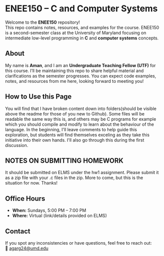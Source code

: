 # ENEE150 – C and Computer Systems

Welcome to the **ENEE150** repository!  
This repo contains notes, resources, and examples for the course. ENEE150 is a second-semester class at the University of Maryland focusing on intermediate low-level programming in **C** and **computer systems** concepts.

## About
My name is **Aman**, and I am an **Undergraduate Teaching Fellow (UTF)** for this course. I’ll be maintaining this repo to share helpful material and clarifications as the semester progresses. You can expect code examples, notes, and resources from me here, looking forward to meeting you!

## How to Use this Page
You will find that I have broken content down into folders(should be visible above the readme for those of you new to Github). Some files will be readable the same way this is, and others may be C programs for example which you should compile and modify to learn about the behaviour of the language. In the beginning, I'll leave comments to help guide this exploration, but students will find themselves exceling as they take this initiative into their own hands. I'll also go through this during the first discussion.

## NOTES ON SUBMITTING HOMEWORK
It should be submitted on ELMS under the hw1 assignment. Please submit it as a zip file with your .c files in the zip. More to come, but this is the situation for now. Thanks!

## Office Hours
- **When:** Sundays, 5:00 PM – 7:00 PM  
- **Where:** Virtual (link/details provided on ELMS)

## Contact
If you spot any inconsistencies or have questions, feel free to reach out:  
📧 [agarg24@umd.edu](mailto:agarg24@umd.edu)
